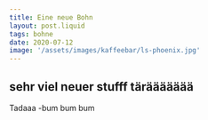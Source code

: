```yaml
---
title: Eine neue Bohn
layout: post.liquid
tags: bohne
date: 2020-07-12
image: '/assets/images/kaffeebar/ls-phoenix.jpg'
---
```

sehr viel neuer stufff täräääääää
---
Tadaaa -bum bum bum

